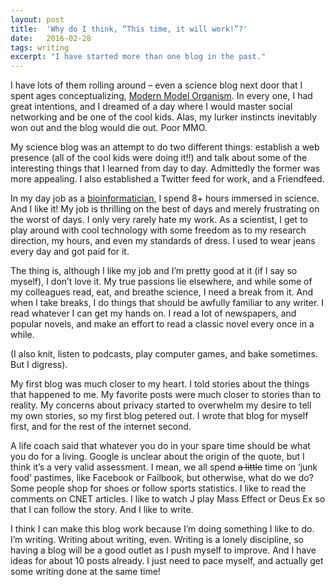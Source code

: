 ```yaml
---
layout: post
title:  'Why do I think, “This time, it will work!”?'
date:   2016-02-28
tags: writing
excerpt: "I have started more than one blog in the past."
---
```



I have lots of them rolling
around – even a science blog next door that I spent ages conceptualizing,
[Modern Model Organism](https://modernmodelorganism.wordpress.com/). In every
one, I had great intentions, and I dreamed of a day
where I would master social networking and be one of the cool kids. Alas, my
lurker instincts inevitably won out and the blog would die out. Poor MMO.

My science blog was an attempt to do two different things: establish a web
presence (all of the cool kids were doing it!!) and talk about some of the
interesting things that I learned from day to day. Admittedly the former was
more appealing. I also established a Twitter feed for work, and a Friendfeed.

In my day job as a
[bioinformatician](https://en.wikipedia.org/wiki/Bioinformatics), I spend 8+
hours immersed in science. And I
like it! My job is thrilling on the best of days and merely frustrating on the
worst of days. I only very rarely hate my work. As a scientist, I get to play
around with cool technology with some freedom as to my research direction, my
hours, and even my standards of dress. I used to wear jeans every day and got
paid for it.

The thing is, although I like my job and I’m pretty good at it (if I say so
myself), I don’t love it. My true passions lie elsewhere, and while some of my
colleagues read, eat, and breathe science, I need a break from it. And when I
take breaks, I do things that should be awfully familiar to any writer. I read
whatever I can get my hands on. I read a lot of newspapers, and popular novels,
and make an effort to read a classic novel every once in a while.

(I also knit, listen to podcasts, play computer games, and bake sometimes. But I
digress).

My first blog was much closer to my heart. I told stories about the things that
happened to me. My favorite posts were much closer to stories than to reality.
My concerns about privacy started to overwhelm my desire to tell my own stories,
so my first blog petered out. I wrote that blog for myself first, and for the
rest of the internet second.

A life coach said that whatever you do in your spare time should be what you do
for a living. Google is unclear about the origin of the quote, but I think it’s
a very valid assessment. I mean, we all spend ~~a little~~ time on ‘junk food’
pastimes, like Facebook or Failbook, but otherwise, what do we do? Some people
shop for shoes or follow sports statistics. I like to read the comments on CNET
articles. I like to watch J play Mass Effect or Deus Ex so that I can follow the
story. And I like to write.

I think I can make this blog work because I’m doing something I like to do. I’m
writing. Writing about writing, even. Writing is a lonely discipline, so having
a blog will be a good outlet as I push myself to improve. And I have ideas for
about 10 posts already. I just need to pace myself, and actually get some
writing done at the same time!
